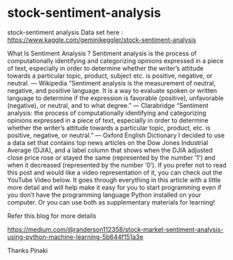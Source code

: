 # stock-sentiment-analysis
stock-sentiment analysis
Data set here : https://www.kaggle.com/geminikeggler/stock-sentiment-analysis

What Is Sentiment Analysis ?
Sentiment analysis is the process of computationally identifying and categorizing opinions expressed in a piece of text, especially in order to determine whether the writer’s attitude towards a particular topic, product, subject etc. is positive, negative, or neutral. — Wikipedia
“Sentiment analysis is the measurement of neutral, negative, and positive language. It is a way to evaluate spoken or written language to determine if the expression is favorable (positive), unfavorable (negative), or neutral, and to what degree.” — Clarabridge
“Sentiment analysis: the process of computationally identifying and categorizing opinions expressed in a piece of text, especially in order to determine whether the writer’s attitude towards a particular topic, product, etc. is positive, negative, or neutral.” — Oxford English Dictionary
I decided to use a data set that contains top news articles on the Dow Jones Industrial Average (DJIA), and a label column that shows when the DJIA adjusted close price rose or stayed the same (represented by the number ‘1’) and when it decreased (represented by the number ‘0’).
If you prefer not to read this post and would like a video representation of it, you can check out the YouTube Video below. It goes through everything in this article with a little more detail and will help make it easy for you to start programming even if you don’t have the programming language Python installed on your computer. Or you can use both as supplementary materials for learning!
  
  
  Refer this blog for more details
  
  https://medium.com/@randerson112358/stock-market-sentiment-analysis-using-python-machine-learning-5b644f151a3e
  
  Thanks 
Pinaki
